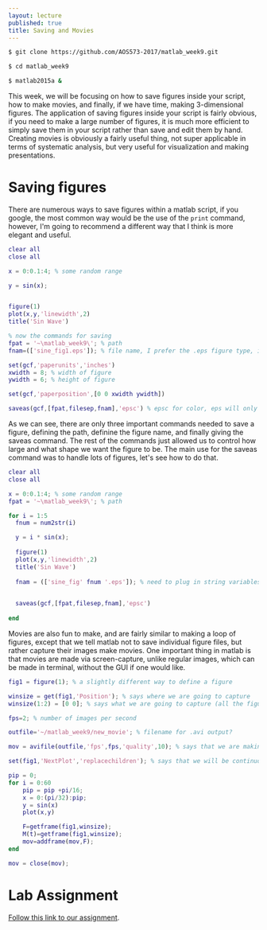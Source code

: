 ```yaml
---
layout: lecture
published: true
title: Saving and Movies
---
```


~~~ bash
$ git clone https://github.com/AOS573-2017/matlab_week9.git

$ cd matlab_week9

$ matlab2015a &
~~~

This week, we will be focusing on how to save figures inside your script, how to make movies, and finally, if we have time, making 3-dimensional figures. The application of saving figures inside your script is fairly obvious, if you need to make a large number of figures, it is much more efficient to simply save them in your script rather than save and edit them by hand. Creating movies is obviously a fairly useful thing, not super applicable in terms of systematic analysis, but very useful for visualization and making presentations. 
# Saving figures

There are numerous ways to save figures within a matlab script, if you google, the most common way would be the use of the `print` command, however, I'm going to recommend a different way that I think is more elegant and useful.

~~~ matlab
clear all
close all

x = 0:0.1:4; % some random range

y = sin(x);


figure(1)
plot(x,y,'linewidth',2)
title('Sin Wave')

% now the commands for saving
fpat = '~\matlab_week9\'; % path
fnam=(['sine_fig1.eps']); % file name, I prefer the .eps figure type, it's a postscript like pdf, but better, brackets will be shown to be useful in one second, and don't hurt anything here

set(gcf,'paperunits','inches')
xwidth = 8; % width of figure
ywidth = 6; % height of figure

set(gcf,'paperposition',[0 0 xwidth ywidth])

saveas(gcf,[fpat,filesep,fnam],'epsc') % epsc for color, eps will only give a black and white figure
~~~

As we can see, there are only three important commands needed to save a figure, defining the path, definine the figure name, and finally giving the saveas command. The rest of the commands just allowed us to control how large and what shape we want the figure to be. The main use for the saveas command was to handle lots of figures, let's see how to do that.

~~~ matlab
clear all
close all

x = 0:0.1:4; % some random range
fpat = '~\matlab_week9\'; % path

for i = 1:5
  fnum = num2str(i)

  y = i * sin(x);
  
  figure(1)
  plot(x,y,'linewidth',2)
  title('Sin Wave')
  
  fnam = (['sine_fig' fnum '.eps']); % need to plug in string variables in brackets

  
  saveas(gcf,[fpat,filesep,fnam],'epsc')
  
end


~~~

Movies are also fun to make, and are fairly similar to making a loop of figures, except that we tell matlab not to save individual figure files, but rather capture their images make movies. One important thing in matlab is that movies are made via screen-capture, unlike regular images, which can be made in terminal, without the GUI if one would like.

~~~ matlab
fig1 = figure(1); % a slightly different way to define a figure

winsize = get(fig1,'Position'); % says where we are going to capture
winsize(1:2) = [0 0]; % says what we are going to capture (all the figure)

fps=2; % number of images per second

outfile='~/matlab_week9/new_movie'; % filename for .avi output?

mov = avifile(outfile,'fps',fps,'quality',10); % says that we are making a .avi file

set(fig1,'NextPlot','replacechildren'); % says that we will be continuously replacing figure 1.

pip = 0;
for i = 0:60
    pip = pip +pi/16;
    x = 0:(pi/32):pip;
    y = sin(x)
    plot(x,y)

    F=getframe(fig1,winsize);
    M(t)=getframe(fig1,winsize);
    mov=addframe(mov,F);
end

mov = close(mov);
~~~

# Lab Assignment
[Follow this link to our assignment](/assignments/09-matlab4.html).
